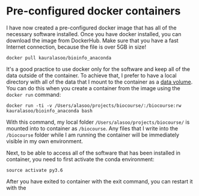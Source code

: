 # Pre-configured docker containers
I have now created a pre-configured docker image that has all of the necessary software installed. Once you have docker installed, you can download the image from DockerHub. Make sure that you have a fast Internet connection, because the file is over 5GB in size!

	docker pull kauralasoo/bioinfo_anaconda

It's a good practice to use docker only for the software and keep all of the data outside of the container. To achieve that, I prefer to have a local directory with all of the data that I mount to the container as a [data volume](https://rominirani.com/docker-tutorial-series-part-7-data-volumes-93073a1b5b72). You can do this when you create a container from the image using the `docker run` command:

	docker run -ti -v /Users/alasoo/projects/biocourse/:/biocourse:rw kauralasoo/bioinfo_anaconda bash

With this command, my local folder `/Users/alasoo/projects/biocourse/` is mounted into to container as `/biocourse`. Any files that I write into the `/biocourse` folder while I am running the container will be immediately visible in my own environment. 

Next, to be able to access all of the software that has been installed in container, you need to first activate the conda environment:

	source activate py3.6
After you have exited to container with the exit command, you can restart it with the 

<!--stackedit_data:
eyJoaXN0b3J5IjpbLTIwNzIzNjAzNDhdfQ==
-->
